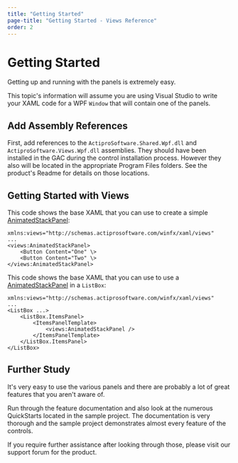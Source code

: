 ```yaml
---
title: "Getting Started"
page-title: "Getting Started - Views Reference"
order: 2
---
```

# Getting Started

Getting up and running with the panels is extremely easy.

This topic's information will assume you are using Visual Studio to write your XAML code for a WPF `Window` that will contain one of the panels.

## Add Assembly References

First, add references to the `ActiproSoftware.Shared.Wpf.dll` and `ActiproSoftware.Views.Wpf.dll` assemblies.  They should have been installed in the GAC during the control installation process.  However they also will be located in the appropriate Program Files folders.  See the product's Readme for details on those locations.

## Getting Started with Views

This code shows the base XAML that you can use to create a simple [AnimatedStackPanel](xref:ActiproSoftware.Windows.Controls.Views.AnimatedStackPanel):

```xaml
xmlns:views="http://schemas.actiprosoftware.com/winfx/xaml/views"
...
<views:AnimatedStackPanel>
	<Button Content="One" \>
	<Button Content="Two" \>
</views:AnimatedStackPanel>
```

This code shows the base XAML that you can use to use a [AnimatedStackPanel](xref:ActiproSoftware.Windows.Controls.Views.AnimatedStackPanel) in a `ListBox`:

```xaml
xmlns:views="http://schemas.actiprosoftware.com/winfx/xaml/views"
...
<ListBox ...>
	<ListBox.ItemsPanel>
		<ItemsPanelTemplate>
			<views:AnimatedStackPanel />
		</ItemsPanelTemplate>
	</ListBox.ItemsPanel>
</ListBox>
```

## Further Study

It's very easy to use the various panels and there are probably a lot of great features that you aren't aware of.

Run through the feature documentation and also look at the numerous QuickStarts located in the sample project.  The documentation is very thorough and the sample project demonstrates almost every feature of the controls.

If you require further assistance after looking through those, please visit our support forum for the product.
